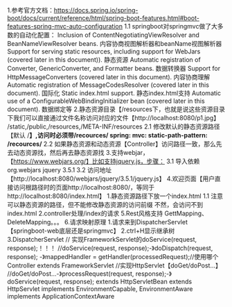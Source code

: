 1.参考官方文档：https://docs.spring.io/spring-boot/docs/current/reference/html/spring-boot-features.html#boot-features-spring-mvc-auto-configuration
    1.1 springboot对springmvc做了大多数的自动化配置：
        Inclusion of ContentNegotiatingViewResolver and BeanNameViewResolver beans.
        内容协商视图解析器和beanName视图解析器
        Support for serving static resources, including support for WebJars (covered later in this document)).
        静态资源
        Automatic registration of Converter, GenericConverter, and Formatter beans.
        数据转换器
        Support for HttpMessageConverters (covered later in this document).
        内容协商理解
        Automatic registration of MessageCodesResolver (covered later in this document).
        国际化
        Static index.html support.
        静态index.html支持
        Automatic use of a ConfigurableWebBindingInitializer bean (covered later in this document).
        数据绑定等
2.静态资源目录【/resources下，也就是说这些资源目录下我们可以直接通过文件名称访问对应的文件【http://localhost:8080/p1.jpg】
    /static,/public,/resources,/META-INF/resources
    2.1 修改默认的静态资源路径【默认 /**】,访问时必须带/recources/
        spring:
          mvc:
            static-path-pattern: /recources/**
    2.2 如果静态资源和动态资源【Controller】访问路径一致，那么先去动态资源找，然后再去静态资源找
 3.支持webjar，【https://www.webjars.org/】比如支持jquery.js，步骤：
    3.1 导入依赖
            <dependency>
                <groupId>org.webjars</groupId>
                <artifactId>jquery</artifactId>
                <version>3.5.1</version>
            </dependency>
     3.2 访问地址 【http://localhost:8080/webjars/jquery/3.5.1/jquery.js】
4.欢迎页面【用户直接访问根路径时的页面http://localhost:8080/，等同于http://localhost:8080/index.html】
    1.静态资源路径下放一个index.html
        1.1 注意 可以静态资源的路径，但不能修改静态资源的访问前缀 不然，会访问不到index.html
    2.controller处理/index的请求
5.Rest风格支持
    GettMapping、DeleteMapping。。。
6.请求映射原理
    1.请求来到DispatcherServlet【springboot-web底层还是springmvc】
    2.ctrl+H显示继承树
    3.DispatcherServlet // 实现FrameworkServlet的doService(request, response);！！！
        //doService(request, response);-》doDispatch(request, response);
        -》mappedHandler = getHandler(processedRequest);//使用哪个Controller
        extends FrameworkServlet //实现HttpServlet【doGet/doPost...】
            //doGet/doPost...-》processRequest(request, response);-》doService(request, response);
            extends HttpServletBean 
                extends HttpServlet 
                implements EnvironmentCapable, EnvironmentAware
            implements ApplicationContextAware
    